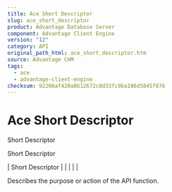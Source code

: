 ```yaml
---
title: Ace Short Descriptor
slug: ace_short_descriptor
product: Advantage Database Server
component: Advantage Client Engine
version: "12"
category: API
original_path_html: ace_short_descriptor.htm
source: Advantage CHM
tags:
  - ace
  - advantage-client-engine
checksum: 92206af420a8612672c8d33fc9ba186d5845f876
---
```


# Ace Short Descriptor

Short Descriptor

Short Descriptor

| Short Descriptor |  |  |  |  |

Describes the purpose or action of the API function.
